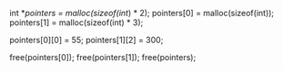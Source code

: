 int **pointers = malloc(sizeof(int*) * 2);
pointers[0] = malloc(sizeof(int));
pointers[1] = malloc(sizeof(int) * 3);

pointers[0][0] = 55;
pointers[1][2] = 300;

free(pointers[0]);
free(pointers[1]);
free(pointers);
